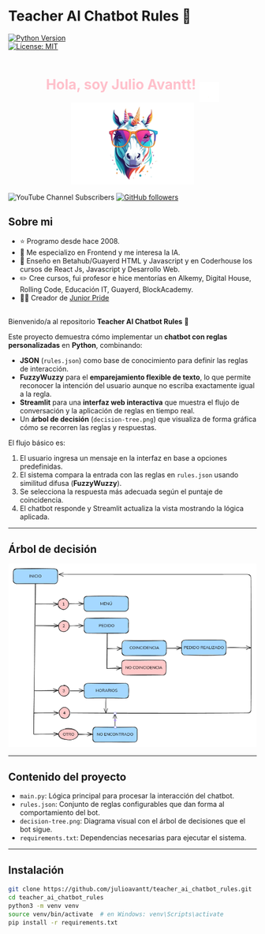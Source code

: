 # Teacher AI Chatbot Rules 🤖

[![Python Version](https://img.shields.io/badge/python–3.10-blue)]()  
[![License: MIT](https://img.shields.io/badge/license-MIT-green)]()

<div align="center">
<h1 align="center" style="color: pink">Hola, soy Julio Avantt! <img src="https://github.com/Kathryn-Jie/Kathryn-Jie/blob/main/wave.gif" width="40px" style="position: relative; top: 25px" /></h1>
 
</div>
<p align="center">
 <img src="https://github.com/julioavantt/julioavantt/blob/main/unicorn-with-glasses.png" style="width:250px">
</p>

![YouTube Channel Subscribers](https://img.shields.io/youtube/channel/subscribers/UC38RutKRyCUHZ866mTNkUAw?link=https%3A%2F%2Fyoutube.com%2F%40juniorpride)
[![GitHub followers](https://img.shields.io/github/followers/julioavantt?style=social)](https://github.com/julioavantt)

## Sobre mi

- ⭐ Programo desde hace 2008.
- 📲 Me especializo en Frontend y me interesa la IA.
- 🎥 Enseño en Betahub/Guayerd HTML y Javascript y en Coderhouse los cursos de React Js, Javascript y Desarrollo Web.
- ✏️ Cree cursos, fui profesor e hice mentorías en Alkemy, Digital House, Rolling Code, Educación IT, Guayerd, BlockAcademy.
- 🧑‍🏫 Creador de [Junior Pride](https://www.youtube.com/@juniorpride)
  <br>
  <br>

Bienvenido/a al repositorio **Teacher AI Chatbot Rules** 👋

Este proyecto demuestra cómo implementar un **chatbot con reglas personalizadas** en **Python**, combinando:

- **JSON** (`rules.json`) como base de conocimiento para definir las reglas de interacción.
- **FuzzyWuzzy** para el **emparejamiento flexible de texto**, lo que permite reconocer la intención del usuario aunque no escriba exactamente igual a la regla.
- **Streamlit** para una **interfaz web interactiva** que muestra el flujo de conversación y la aplicación de reglas en tiempo real.
- Un **árbol de decisión** (`decision-tree.png`) que visualiza de forma gráfica cómo se recorren las reglas y respuestas.

El flujo básico es:

1. El usuario ingresa un mensaje en la interfaz en base a opciones predefinidas.
2. El sistema compara la entrada con las reglas en `rules.json` usando similitud difusa (**FuzzyWuzzy**).
3. Se selecciona la respuesta más adecuada según el puntaje de coincidencia.
4. El chatbot responde y Streamlit actualiza la vista mostrando la lógica aplicada.

---

## Árbol de decisión

![Árbol de decisión](./decision-tree.png)

---

## Contenido del proyecto

- `main.py`: Lógica principal para procesar la interacción del chatbot.
- `rules.json`: Conjunto de reglas configurables que dan forma al comportamiento del bot.
- `decision-tree.png`: Diagrama visual con el árbol de decisiones que el bot sigue.
- `requirements.txt`: Dependencias necesarias para ejecutar el sistema.

---

## Instalación

```bash
git clone https://github.com/julioavantt/teacher_ai_chatbot_rules.git
cd teacher_ai_chatbot_rules
python3 -m venv venv
source venv/bin/activate  # en Windows: venv\Scripts\activate
pip install -r requirements.txt



```

